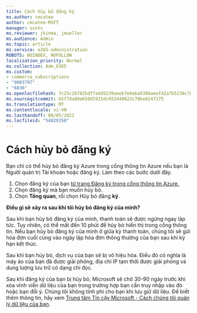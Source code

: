 ```yaml
---
title: Cách hủy bỏ đăng ký
ms.author: cmcatee
author: cmcatee-MSFT
manager: scotv
ms.reviewer: jkinma, jmueller
ms.audience: Admin
ms.topic: article
ms.service: o365-administration
ROBOTS: NOINDEX, NOFOLLOW
localization_priority: Normal
ms.collection: Adm_O365
ms.custom:
- commerce_subscriptions
- "9003797"
- "6836"
ms.openlocfilehash: 7c25c2b782bdffadd5239aeeb7e0aba5386aeef42a7b5236c7d282ac3ba26a55
ms.sourcegitcommit: b5f7da89a650d2915dc652449623c78be6247175
ms.translationtype: MT
ms.contentlocale: vi-VN
ms.lasthandoff: 08/05/2021
ms.locfileid: "54029358"
---
```

# <a name="how-to-cancel-a-subscription"></a>Cách hủy bỏ đăng ký

Bạn chỉ có thể hủy bỏ đăng ký Azure trong cổng thông tin Azure nếu bạn là Người quản trị Tài khoản hoặc đăng ký. Làm theo các bước dưới đây.

1. Chọn đăng ký của bạn [từ trang Đăng ký trong cổng thông tin Azure.](https://ms.portal.azure.com/#blade/Microsoft_Azure_Billing/SubscriptionsBlade)
2. Chọn đăng ký mà bạn muốn hủy bỏ.
3. Chọn **Tổng quan**, rồi chọn Hủy bỏ đăng **ký**.

**Điều gì sẽ xảy ra sau khi tôi hủy bỏ đăng ký của mình?**

Sau khi bạn hủy bỏ đăng ký của mình, thanh toán sẽ được ngừng ngay lập tức. Tuy nhiên, có thể mất đến 10 phút để hủy bỏ hiển thị trong cổng thông tin. Nếu bạn hủy bỏ đăng ký của mình ở giữa kỳ thanh toán, chúng tôi sẽ gửi hóa đơn cuối cùng vào ngày lập hóa đơn thông thường của bạn sau khi kỳ hạn kết thúc.

Sau khi bạn hủy bỏ, dịch vụ của bạn sẽ bị vô hiệu hóa. Điều đó có nghĩa là máy ảo của bạn đã được giải phóng, địa chỉ IP tạm thời được giải phóng và dung lượng lưu trữ có dạng chỉ đọc.

Sau khi đăng ký của bạn bị hủy bỏ, Microsoft sẽ chờ 30-90 ngày trước khi xóa vĩnh viễn dữ liệu của bạn trong trường hợp bạn cần truy nhập vào đó hoặc bạn đổi ý. Chúng tôi không tính phí cho bạn khi lưu giữ dữ liệu. Để biết thêm thông tin, hãy xem [Trung tâm Tin cậy Microsoft - Cách chúng tôi quản lý dữ liệu của bạn](https://www.microsoft.com/trust-center/privacy/data-management#leave).

